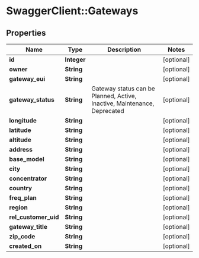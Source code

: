 # SwaggerClient::Gateways

## Properties
Name | Type | Description | Notes
------------ | ------------- | ------------- | -------------
**id** | **Integer** |  | [optional] 
**owner** | **String** |  | [optional] 
**gateway_eui** | **String** |  | [optional] 
**gateway_status** | **String** | Gateway status can be Planned, Active, Inactive, Maintenance, Deprecated | [optional] 
**longitude** | **String** |  | [optional] 
**latitude** | **String** |  | [optional] 
**altitude** | **String** |  | [optional] 
**address** | **String** |  | [optional] 
**base_model** | **String** |  | [optional] 
**city** | **String** |  | [optional] 
**concentrator** | **String** |  | [optional] 
**country** | **String** |  | [optional] 
**freq_plan** | **String** |  | [optional] 
**region** | **String** |  | [optional] 
**rel_customer_uid** | **String** |  | [optional] 
**gateway_title** | **String** |  | [optional] 
**zip_code** | **String** |  | [optional] 
**created_on** | **String** |  | [optional] 


